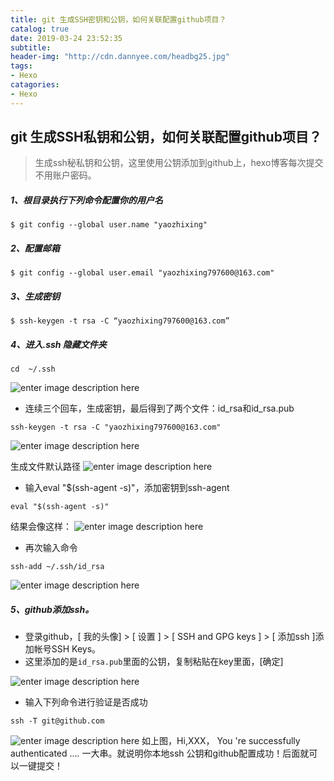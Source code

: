 ```yaml
---
title: git 生成SSH密钥和公钥，如何关联配置github项目？
catalog: true
date: 2019-03-24 23:52:35
subtitle:
header-img: "http://cdn.dannyee.com/headbg25.jpg"
tags:
- Hexo
catagories:
- Hexo
---
```

## git 生成SSH私钥和公钥，如何关联配置github项目？

> 生成ssh秘私钥和公钥，这里使用公钥添加到github上，hexo博客每次提交不用账户密码。

##### 1、根目录执行下列命令配置你的用户名
```
$ git config --global user.name "yaozhixing" 
```
#####  2、配置邮箱
```
$ git config --global user.email "yaozhixing797600@163.com" 
```
#####  3、生成密钥

```
$ ssh-keygen -t rsa -C “yaozhixing797600@163.com” 
```

#####  4、进入.ssh 隐藏文件夹

```
cd  ~/.ssh
```
![enter image description here](http://cdn.dannyee.com/post01_ssh01.png)
- 连续三个回车，生成密钥，最后得到了两个文件：id_rsa和id_rsa.pub

```
ssh-keygen -t rsa -C "yaozhixing797600@163.com"
```
![enter image description here](http://cdn.dannyee.com/post01_ssh02.png)

生成文件默认路径
![enter image description here](http://cdn.dannyee.com/post01_ssh02_01.png)

- 输入eval "$(ssh-agent -s)"，添加密钥到ssh-agent

```
eval "$(ssh-agent -s)"
```
结果会像这样：
![enter image description here](http://cdn.dannyee.com/post01_ssh03.png)

- 再次输入命令

```
ssh-add ~/.ssh/id_rsa
```
![enter image description here](http://cdn.dannyee.com/post01_ssh04.png)

#####  5、github添加ssh。

- 登录github，[ 我的头像] > [ 设置 ] > [ SSH and GPG keys ] > [ 添加ssh ]添加帐号SSH Keys。
- 这里添加的是``id_rsa.pub``里面的公钥，复制粘贴在key里面，[确定]

![enter image description here](http://cdn.dannyee.com/post01_ssh05.png)

- 输入下列命令进行验证是否成功
```
ssh -T git@github.com
```
![enter image description here](http://cdn.dannyee.com/post01_ssh06.png)
如上图，Hi,XXX， You 're successfully authenticated .... 一大串。就说明你本地ssh 公钥和github配置成功！后面就可以一键提交！